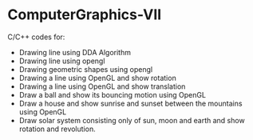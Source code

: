 # ComputerGraphics-VII
C/C++ codes for:
- Drawing line using DDA Algorithm
- Drawing line using opengl
- Drawing geometric shapes using opengl
- Drawing a line using OpenGL and show rotation
- Drawing a line using OpenGL and show translation
- Draw a ball and show its bouncing motion using OpenGL
- Draw a house and show sunrise and sunset between the mountains using OpenGL
- Draw solar system consisting only of sun, moon and earth and show rotation and revolution.
